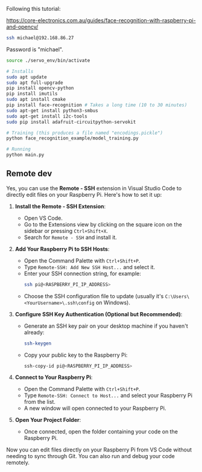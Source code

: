 Following this tutorial:

https://core-electronics.com.au/guides/face-recognition-with-raspberry-pi-and-opencv/

```sh
ssh michael@192.168.86.27
```

Password is "michael".

```sh
source ./servo_env/bin/activate

# Installs
sudo apt update
sudo apt full-upgrade
pip install opencv-python
pip install imutils
sudo apt install cmake
pip install face-recognition # Takes a long time (10 to 30 minutes)
sudo apt-get install python3-smbus
sudo apt-get install i2c-tools
sudo pip install adafruit-circuitpython-servokit

# Training (this produces a file named "encodings.pickle")
python face_recognition_example/model_training.py

# Running
python main.py
```


## Remote dev

Yes, you can use the **Remote - SSH** extension in Visual Studio Code to directly edit files on your Raspberry Pi. Here's how to set it up:

1. **Install the Remote - SSH Extension**:
   - Open VS Code.
   - Go to the Extensions view by clicking on the square icon on the sidebar or pressing `Ctrl+Shift+X`.
   - Search for `Remote - SSH` and install it.

2. **Add Your Raspberry Pi to SSH Hosts**:
   - Open the Command Palette with `Ctrl+Shift+P`.
   - Type `Remote-SSH: Add New SSH Host...` and select it.
   - Enter your SSH connection string, for example:
     ```bash
     ssh pi@<RASPBERRY_PI_IP_ADDRESS>
     ```
   - Choose the SSH configuration file to update (usually it's `C:\Users\<YourUsername>\.ssh\config` on Windows).

3. **Configure SSH Key Authentication (Optional but Recommended)**:
   - Generate an SSH key pair on your desktop machine if you haven't already:
     ```bash
     ssh-keygen
     ```
   - Copy your public key to the Raspberry Pi:
     ```bash
     ssh-copy-id pi@<RASPBERRY_PI_IP_ADDRESS>
     ```

4. **Connect to Your Raspberry Pi**:
   - Open the Command Palette with `Ctrl+Shift+P`.
   - Type `Remote-SSH: Connect to Host...` and select your Raspberry Pi from the list.
   - A new window will open connected to your Raspberry Pi.

5. **Open Your Project Folder**:
   - Once connected, open the folder containing your code on the Raspberry Pi.

Now you can edit files directly on your Raspberry Pi from VS Code without needing to sync through Git. You can also run and debug your code remotely.